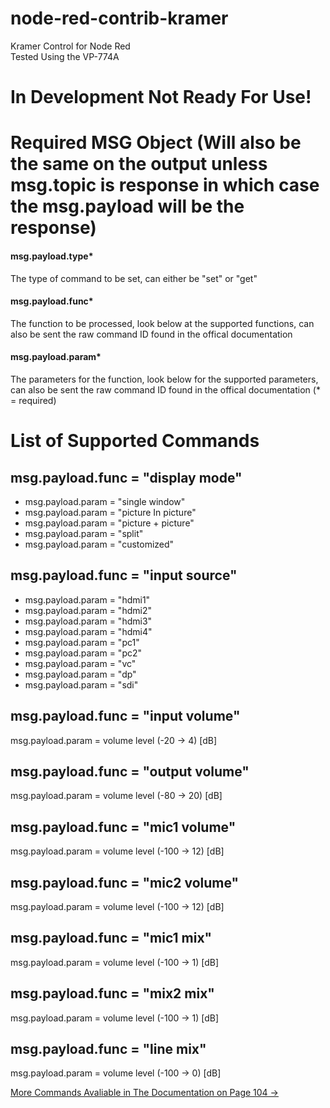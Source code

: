 # node-red-contrib-kramer
Kramer Control for Node Red  
Tested Using the VP-774A

# In Development Not Ready For Use!


# Required MSG Object (Will also be the same on the output unless msg.topic is response in which case the msg.payload will be the response)
#### msg.payload.type*
The type of command to be set, can either be "set" or "get"
#### msg.payload.func*
The function to be processed, look below at the supported functions, can also be sent the raw command ID found in the offical documentation
#### msg.payload.param*
The parameters for the function, look below for the supported parameters, can also be sent the raw command ID found in the offical documentation
(* = required)
# List of Supported Commands
## msg.payload.func = "display mode"
* msg.payload.param = "single window"
* msg.payload.param = "picture In picture"
* msg.payload.param = "picture + picture"
* msg.payload.param = "split"
* msg.payload.param = "customized"
## msg.payload.func = "input source"
* msg.payload.param = "hdmi1"
* msg.payload.param = "hdmi2"
* msg.payload.param = "hdmi3"
* msg.payload.param = "hdmi4"
* msg.payload.param = "pc1"
* msg.payload.param = "pc2"
* msg.payload.param = "vc"
* msg.payload.param = "dp"
* msg.payload.param = "sdi"
## msg.payload.func = "input volume"
msg.payload.param = volume level (-20 -> 4) [dB]
## msg.payload.func = "output volume"
msg.payload.param = volume level (-80 -> 20) [dB]
## msg.payload.func = "mic1 volume"
msg.payload.param = volume level (-100 -> 12) [dB]
## msg.payload.func = "mic2 volume"
msg.payload.param = volume level (-100 -> 12) [dB]
## msg.payload.func = "mic1 mix"
msg.payload.param = volume level (-100 -> 1) [dB]
## msg.payload.func = "mix2 mix"
msg.payload.param = volume level (-100 -> 1) [dB]
## msg.payload.func = "line mix"
msg.payload.param = volume level (-100 -> 0) [dB]

[More Commands Avaliable in The Documentation on Page 104 ->](https://k.kramerav.com/downloads/manuals/vp-774a_rev_2#page=104.pdf "Documentation")
